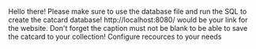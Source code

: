 Hello there! Please make sure to use the database file and run the SQL to create the catcard database!
http://localhost:8080/ would be your link for the website. 
Don't forget the caption must not be blank to be able to save the catcard to your collection!
Configure recources to your needs
